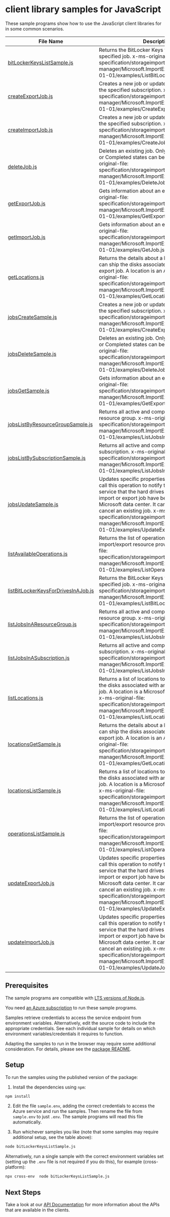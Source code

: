 # client library samples for JavaScript

These sample programs show how to use the JavaScript client libraries for in some common scenarios.

| **File Name**                                                           | **Description**                                                                                                                                                                                                                                                                                                                                                                                              |
| ----------------------------------------------------------------------- | ------------------------------------------------------------------------------------------------------------------------------------------------------------------------------------------------------------------------------------------------------------------------------------------------------------------------------------------------------------------------------------------------------------ |
| [bitLockerKeysListSample.js][bitlockerkeyslistsample]                   | Returns the BitLocker Keys for all drives in the specified job. x-ms-original-file: specification/storageimportexport/resource-manager/Microsoft.ImportExport/preview/2021-01-01/examples/ListBitLockerKeys.json                                                                                                                                                                                             |
| [createExportJob.js][createexportjob]                                   | Creates a new job or updates an existing job in the specified subscription. x-ms-original-file: specification/storageimportexport/resource-manager/Microsoft.ImportExport/preview/2021-01-01/examples/CreateExportJob.json                                                                                                                                                                                   |
| [createImportJob.js][createimportjob]                                   | Creates a new job or updates an existing job in the specified subscription. x-ms-original-file: specification/storageimportexport/resource-manager/Microsoft.ImportExport/preview/2021-01-01/examples/CreateJob.json                                                                                                                                                                                         |
| [deleteJob.js][deletejob]                                               | Deletes an existing job. Only jobs in the Creating or Completed states can be deleted. x-ms-original-file: specification/storageimportexport/resource-manager/Microsoft.ImportExport/preview/2021-01-01/examples/DeleteJob.json                                                                                                                                                                              |
| [getExportJob.js][getexportjob]                                         | Gets information about an existing job. x-ms-original-file: specification/storageimportexport/resource-manager/Microsoft.ImportExport/preview/2021-01-01/examples/GetExportJob.json                                                                                                                                                                                                                          |
| [getImportJob.js][getimportjob]                                         | Gets information about an existing job. x-ms-original-file: specification/storageimportexport/resource-manager/Microsoft.ImportExport/preview/2021-01-01/examples/GetJob.json                                                                                                                                                                                                                                |
| [getLocations.js][getlocations]                                         | Returns the details about a location to which you can ship the disks associated with an import or export job. A location is an Azure region. x-ms-original-file: specification/storageimportexport/resource-manager/Microsoft.ImportExport/preview/2021-01-01/examples/GetLocation.json                                                                                                                      |
| [jobsCreateSample.js][jobscreatesample]                                 | Creates a new job or updates an existing job in the specified subscription. x-ms-original-file: specification/storageimportexport/resource-manager/Microsoft.ImportExport/preview/2021-01-01/examples/CreateExportJob.json                                                                                                                                                                                   |
| [jobsDeleteSample.js][jobsdeletesample]                                 | Deletes an existing job. Only jobs in the Creating or Completed states can be deleted. x-ms-original-file: specification/storageimportexport/resource-manager/Microsoft.ImportExport/preview/2021-01-01/examples/DeleteJob.json                                                                                                                                                                              |
| [jobsGetSample.js][jobsgetsample]                                       | Gets information about an existing job. x-ms-original-file: specification/storageimportexport/resource-manager/Microsoft.ImportExport/preview/2021-01-01/examples/GetExportJob.json                                                                                                                                                                                                                          |
| [jobsListByResourceGroupSample.js][jobslistbyresourcegroupsample]       | Returns all active and completed jobs in a resource group. x-ms-original-file: specification/storageimportexport/resource-manager/Microsoft.ImportExport/preview/2021-01-01/examples/ListJobsInResourceGroup.json                                                                                                                                                                                            |
| [jobsListBySubscriptionSample.js][jobslistbysubscriptionsample]         | Returns all active and completed jobs in a subscription. x-ms-original-file: specification/storageimportexport/resource-manager/Microsoft.ImportExport/preview/2021-01-01/examples/ListJobsInSubscription.json                                                                                                                                                                                               |
| [jobsUpdateSample.js][jobsupdatesample]                                 | Updates specific properties of a job. You can call this operation to notify the Import/Export service that the hard drives comprising the import or export job have been shipped to the Microsoft data center. It can also be used to cancel an existing job. x-ms-original-file: specification/storageimportexport/resource-manager/Microsoft.ImportExport/preview/2021-01-01/examples/UpdateExportJob.json |
| [listAvailableOperations.js][listavailableoperations]                   | Returns the list of operations supported by the import/export resource provider. x-ms-original-file: specification/storageimportexport/resource-manager/Microsoft.ImportExport/preview/2021-01-01/examples/ListOperations.json                                                                                                                                                                               |
| [listBitLockerKeysForDrivesInAJob.js][listbitlockerkeysfordrivesinajob] | Returns the BitLocker Keys for all drives in the specified job. x-ms-original-file: specification/storageimportexport/resource-manager/Microsoft.ImportExport/preview/2021-01-01/examples/ListBitLockerKeys.json                                                                                                                                                                                             |
| [listJobsInAResourceGroup.js][listjobsinaresourcegroup]                 | Returns all active and completed jobs in a resource group. x-ms-original-file: specification/storageimportexport/resource-manager/Microsoft.ImportExport/preview/2021-01-01/examples/ListJobsInResourceGroup.json                                                                                                                                                                                            |
| [listJobsInASubscription.js][listjobsinasubscription]                   | Returns all active and completed jobs in a subscription. x-ms-original-file: specification/storageimportexport/resource-manager/Microsoft.ImportExport/preview/2021-01-01/examples/ListJobsInSubscription.json                                                                                                                                                                                               |
| [listLocations.js][listlocations]                                       | Returns a list of locations to which you can ship the disks associated with an import or export job. A location is a Microsoft data center region. x-ms-original-file: specification/storageimportexport/resource-manager/Microsoft.ImportExport/preview/2021-01-01/examples/ListLocations.json                                                                                                              |
| [locationsGetSample.js][locationsgetsample]                             | Returns the details about a location to which you can ship the disks associated with an import or export job. A location is an Azure region. x-ms-original-file: specification/storageimportexport/resource-manager/Microsoft.ImportExport/preview/2021-01-01/examples/GetLocation.json                                                                                                                      |
| [locationsListSample.js][locationslistsample]                           | Returns a list of locations to which you can ship the disks associated with an import or export job. A location is a Microsoft data center region. x-ms-original-file: specification/storageimportexport/resource-manager/Microsoft.ImportExport/preview/2021-01-01/examples/ListLocations.json                                                                                                              |
| [operationsListSample.js][operationslistsample]                         | Returns the list of operations supported by the import/export resource provider. x-ms-original-file: specification/storageimportexport/resource-manager/Microsoft.ImportExport/preview/2021-01-01/examples/ListOperations.json                                                                                                                                                                               |
| [updateExportJob.js][updateexportjob]                                   | Updates specific properties of a job. You can call this operation to notify the Import/Export service that the hard drives comprising the import or export job have been shipped to the Microsoft data center. It can also be used to cancel an existing job. x-ms-original-file: specification/storageimportexport/resource-manager/Microsoft.ImportExport/preview/2021-01-01/examples/UpdateExportJob.json |
| [updateImportJob.js][updateimportjob]                                   | Updates specific properties of a job. You can call this operation to notify the Import/Export service that the hard drives comprising the import or export job have been shipped to the Microsoft data center. It can also be used to cancel an existing job. x-ms-original-file: specification/storageimportexport/resource-manager/Microsoft.ImportExport/preview/2021-01-01/examples/UpdateJob.json       |

## Prerequisites

The sample programs are compatible with [LTS versions of Node.js](https://nodejs.org/about/releases/).

You need [an Azure subscription][freesub] to run these sample programs.

Samples retrieve credentials to access the service endpoint from environment variables. Alternatively, edit the source code to include the appropriate credentials. See each individual sample for details on which environment variables/credentials it requires to function.

Adapting the samples to run in the browser may require some additional consideration. For details, please see the [package README][package].

## Setup

To run the samples using the published version of the package:

1. Install the dependencies using `npm`:

```bash
npm install
```

2. Edit the file `sample.env`, adding the correct credentials to access the Azure service and run the samples. Then rename the file from `sample.env` to just `.env`. The sample programs will read this file automatically.

3. Run whichever samples you like (note that some samples may require additional setup, see the table above):

```bash
node bitLockerKeysListSample.js
```

Alternatively, run a single sample with the correct environment variables set (setting up the `.env` file is not required if you do this), for example (cross-platform):

```bash
npx cross-env  node bitLockerKeysListSample.js
```

## Next Steps

Take a look at our [API Documentation][apiref] for more information about the APIs that are available in the clients.

[bitlockerkeyslistsample]: https://github.com/Azure/azure-sdk-for-js/blob/main/sdk/storageimportexport/arm-storageimportexport/samples/v2/javascript/bitLockerKeysListSample.js
[createexportjob]: https://github.com/Azure/azure-sdk-for-js/blob/main/sdk/storageimportexport/arm-storageimportexport/samples/v2/javascript/createExportJob.js
[createimportjob]: https://github.com/Azure/azure-sdk-for-js/blob/main/sdk/storageimportexport/arm-storageimportexport/samples/v2/javascript/createImportJob.js
[deletejob]: https://github.com/Azure/azure-sdk-for-js/blob/main/sdk/storageimportexport/arm-storageimportexport/samples/v2/javascript/deleteJob.js
[getexportjob]: https://github.com/Azure/azure-sdk-for-js/blob/main/sdk/storageimportexport/arm-storageimportexport/samples/v2/javascript/getExportJob.js
[getimportjob]: https://github.com/Azure/azure-sdk-for-js/blob/main/sdk/storageimportexport/arm-storageimportexport/samples/v2/javascript/getImportJob.js
[getlocations]: https://github.com/Azure/azure-sdk-for-js/blob/main/sdk/storageimportexport/arm-storageimportexport/samples/v2/javascript/getLocations.js
[jobscreatesample]: https://github.com/Azure/azure-sdk-for-js/blob/main/sdk/storageimportexport/arm-storageimportexport/samples/v2/javascript/jobsCreateSample.js
[jobsdeletesample]: https://github.com/Azure/azure-sdk-for-js/blob/main/sdk/storageimportexport/arm-storageimportexport/samples/v2/javascript/jobsDeleteSample.js
[jobsgetsample]: https://github.com/Azure/azure-sdk-for-js/blob/main/sdk/storageimportexport/arm-storageimportexport/samples/v2/javascript/jobsGetSample.js
[jobslistbyresourcegroupsample]: https://github.com/Azure/azure-sdk-for-js/blob/main/sdk/storageimportexport/arm-storageimportexport/samples/v2/javascript/jobsListByResourceGroupSample.js
[jobslistbysubscriptionsample]: https://github.com/Azure/azure-sdk-for-js/blob/main/sdk/storageimportexport/arm-storageimportexport/samples/v2/javascript/jobsListBySubscriptionSample.js
[jobsupdatesample]: https://github.com/Azure/azure-sdk-for-js/blob/main/sdk/storageimportexport/arm-storageimportexport/samples/v2/javascript/jobsUpdateSample.js
[listavailableoperations]: https://github.com/Azure/azure-sdk-for-js/blob/main/sdk/storageimportexport/arm-storageimportexport/samples/v2/javascript/listAvailableOperations.js
[listbitlockerkeysfordrivesinajob]: https://github.com/Azure/azure-sdk-for-js/blob/main/sdk/storageimportexport/arm-storageimportexport/samples/v2/javascript/listBitLockerKeysForDrivesInAJob.js
[listjobsinaresourcegroup]: https://github.com/Azure/azure-sdk-for-js/blob/main/sdk/storageimportexport/arm-storageimportexport/samples/v2/javascript/listJobsInAResourceGroup.js
[listjobsinasubscription]: https://github.com/Azure/azure-sdk-for-js/blob/main/sdk/storageimportexport/arm-storageimportexport/samples/v2/javascript/listJobsInASubscription.js
[listlocations]: https://github.com/Azure/azure-sdk-for-js/blob/main/sdk/storageimportexport/arm-storageimportexport/samples/v2/javascript/listLocations.js
[locationsgetsample]: https://github.com/Azure/azure-sdk-for-js/blob/main/sdk/storageimportexport/arm-storageimportexport/samples/v2/javascript/locationsGetSample.js
[locationslistsample]: https://github.com/Azure/azure-sdk-for-js/blob/main/sdk/storageimportexport/arm-storageimportexport/samples/v2/javascript/locationsListSample.js
[operationslistsample]: https://github.com/Azure/azure-sdk-for-js/blob/main/sdk/storageimportexport/arm-storageimportexport/samples/v2/javascript/operationsListSample.js
[updateexportjob]: https://github.com/Azure/azure-sdk-for-js/blob/main/sdk/storageimportexport/arm-storageimportexport/samples/v2/javascript/updateExportJob.js
[updateimportjob]: https://github.com/Azure/azure-sdk-for-js/blob/main/sdk/storageimportexport/arm-storageimportexport/samples/v2/javascript/updateImportJob.js
[apiref]: https://docs.microsoft.com/javascript/api/@azure/arm-storageimportexport?view=azure-node-preview
[freesub]: https://azure.microsoft.com/free/
[package]: https://github.com/Azure/azure-sdk-for-js/tree/main/sdk/storageimportexport/arm-storageimportexport/README.md
